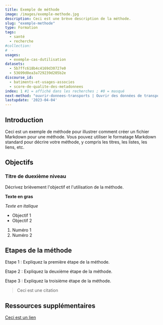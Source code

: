 ```yaml
---
title: Exemple de méthode
image: /images/exemple-methode.jpg
description: Ceci est une brève description de la méthode.
slug: "exemple-methode"
type: Formation
tags:
  - santé
  - recherche
#collection:
#  - 
usages:
  - exemple-cas-dutilisation
datasets:
  - 5b7ffc618b4c4169d30727e0
  - 53699d0ea3a729239d205b2e
discourse_id: 
  - batiments-et-usages-associes
  - score-de-qualite-des-metadonnees
index: 1 #1 = affiché dans les recherches ; #0 = masqué
next-method: "ouvrir-donnees-transports | Ouvrir des données de transports" #Insérer le nom du fichier exact, puis le titre que vous souhaitez afficher
lastupdate: '2023-04-04'
---
```


## Introduction

Ceci est un exemple de méthode pour illustrer comment créer un fichier Markdown pour une méthode. Vous pouvez utiliser le formatage Markdown standard pour décrire votre méthode, y compris les titres, les listes, les liens, etc.

## Objectifs

### Titre de duexième niveau

Décrivez brièvement l'objectif et l'utilisation de la méthode.

**Texte en gras**

*Texte en italique*

- Objectif 1
- Objectif 2

1. Numéro 1
2. Numéro 2

## Etapes de la méthode

Etape 1 : Expliquez la première étape de la méthode.

Etape 2 : Expliquez la deuxième étape de la méthode.

Etape 3 : Expliquez la troisième étape de la méthode.

> Ceci est une citation

## Ressources supplémentaires

[Ceci est un lien](https://example.com)

